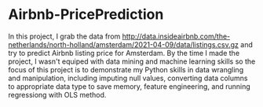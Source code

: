 # Airbnb-PricePrediction

In this project, I grab the data from http://data.insideairbnb.com/the-netherlands/north-holland/amsterdam/2021-04-09/data/listings.csv.gz and try to predict Airbnb listing price for Amsterdam. By the time I made the project, I wasn't equiped with data mining and machine learning skills so the focus of this project is to demonstrate my Python skills in data wrangling and manipulation, including imputing null values, converting data columns to appropriate data type to save memory, feature engineering, and running regressiong with OLS method.
